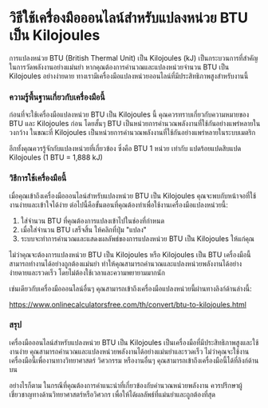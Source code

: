 วิธีใช้เครื่องมือออนไลน์สำหรับแปลงหน่วย BTU เป็น Kilojoules
===========================================================

การแปลงหน่วย BTU (British Thermal Unit) เป็น Kilojoules (kJ) เป็นกระบวนการที่สำคัญในการวัดพลังงานอย่างแม่นยำ หากคุณต้องการคำนวณและแปลงหน่วยจำนวน BTU เป็น Kilojoules อย่างง่ายดาย ทางเรามีเครื่องมือแปลงหน่วยออนไลน์ที่มีประสิทธิภาพสูงสำหรับงานนี้

### ความรู้พื้นฐานเกี่ยวกับเครื่องมือนี้

ก่อนที่จะใช้เครื่องมือแปลงหน่วย BTU เป็น Kilojoules นี้ คุณควรทราบเกี่ยวกับความหมายของ BTU และ Kilojoules ก่อน โดยสั้นๆ BTU เป็นหน่วยการคำนวณพลังงานที่ใช้กันอย่างแพร่หลายในวงกว้าง ในขณะที่ Kilojoules เป็นหน่วยการคำนวณพลังงานที่ใช้กันอย่างแพร่หลายในระบบเมตริก

อีกทั้งคุณควรรู้จักกับแปลงหน่วยที่เกี่ยวข้อง ซึ่งคือ BTU 1 หน่วย เท่ากับ แปดร้อยแปดสิบแปด Kilojoules (1 BTU = 1,888 kJ)

### วิธีการใช้เครื่องมือนี้

เมื่อคุณเข้าถึงเครื่องมือออนไลน์สำหรับแปลงหน่วย BTU เป็น Kilojoules คุณจะพบกับหน้าจอที่ใช้งานง่ายและเข้าใจได้ง่าย ต่อไปนี้คือขั้นตอนที่คุณต้องทำเพื่อใช้งานเครื่องมือแปลงหน่วยนี้:

1. ใส่จำนวน BTU ที่คุณต้องการแปลงเข้าไปในช่องที่กำหนด
2. เมื่อใส่จำนวน BTU เสร็จสิ้น ให้คลิกที่ปุ่ม "แปลง"
3. ระบบจะทำการคำนวณและแสดงผลลัพธ์ของการแปลงหน่วย BTU เป็น Kilojoules ให้แก่คุณ

ไม่ว่าคุณจะต้องการแปลงหน่วย BTU เป็น Kilojoules หรือ Kilojoules เป็น BTU เครื่องมือนี้สามารถทำงานได้อย่างถูกต้องแม่นยำ ทำให้คุณสามารถคำนวณและแปลงหน่วยพลังงานได้อย่างง่ายดายและรวดเร็ว โดยไม่ต้องใช้เวลาและความพยายามมากนัก

เช่นเดียวกับเครื่องมือออนไลน์อื่นๆ คุณสามารถเข้าถึงเครื่องมือแปลงหน่วยนี้ผ่านทางลิงก์ด้านล่างนี้:

<https://www.onlinecalculatorsfree.com/th/convert/btu-to-kilojoules.html>

### สรุป

เครื่องมือออนไลน์สำหรับแปลงหน่วย BTU เป็น Kilojoules เป็นเครื่องมือที่มีประสิทธิภาพสูงและใช้งานง่าย คุณสามารถคำนวณและแปลงหน่วยพลังงานได้อย่างแม่นยำและรวดเร็ว ไม่ว่าคุณจะใช้งานเครื่องมือนี้เพื่องานทางวิทยาศาสตร์ วิศวกรรม หรืองานอื่นๆ คุณสามารถเข้าถึงเครื่องมือนี้ได้ที่ลิงก์ด้านบน

อย่างไรก็ตาม ในกรณีที่คุณต้องการคำแนะนำที่เกี่ยวข้องกับคำนวณหน่วยพลังงาน ควรปรึกษาผู้เชี่ยวชาญทางด้านวิทยาศาสตร์หรือวิศวกร เพื่อให้ได้ผลลัพธ์ที่แม่นยำและถูกต้องที่สุด
